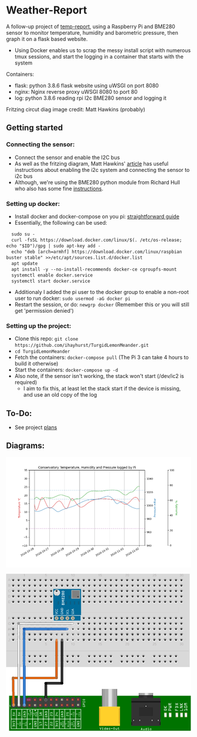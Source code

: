 # Weather-Report
A follow-up project of [temp-report](https://github.com/stuarthayhurst/temp-report), using a Raspberry Pi and BME280 sensor to monitor temperature, humidity and barometric pressure, then graph it on a flask based website.
 - Using Docker enables us to scrap the messy install script with numerous tmux sessions, and start the logging in a container that starts with the system

Containers:
 - flask: python 3.8.6 flask website using uWSGI on port 8080
 - nginx: Nginx reverse proxy uWSGI 8080 to port 80
 - log: python 3.8.6 reading rpi I2c BME280 sensor and logging it

Fritzing circut diag image credit: Matt Hawkins (probably)

## Getting started
 ### Connecting the sensor:
 - Connect the sensor and enable the I2C bus
 - As well as the fritzing diagram, Matt Hawkins' [article](https://www.raspberrypi-spy.co.uk/2016/07/using-bme280-i2c-temperature-pressure-sensor-in-python) has useful instructions about enabling the i2c system and connecting the sensor to i2c bus
 - Although, we're using the BME280 python module from Richard Hull who also has some fine [instructions](https://pypi.org/project/RPi.bme280/).

 ### Setting up docker:
 - Install docker and docker-compose on you pi: [straightforward guide](https://withblue.ink/2019/07/13/yes-you-can-run-docker-on-raspbian.html)
 - Essentially, the following can be used:
```
  sudo su -
  curl -fsSL https://download.docker.com/linux/$(. /etc/os-release; echo "$ID")/gpg | sudo apt-key add -
  echo "deb [arch=armhf] https://download.docker.com/linux/raspbian buster stable" >>/etc/apt/sources.list.d/docker.list
  apt update
  apt install -y --no-install-recommends docker-ce cgroupfs-mount
  systemctl enable docker.service
  systemctl start docker.service
```
 - Additionaly I added the pi user to the docker group to enable a non-root user to run docker: `sudo usermod -aG docker pi`
 - Restart the session, or do: `newgrp docker` (Remember this or you will still get 'permission denied')

 ### Setting up the project:
 - Clone this repo: `git clone https://github.com/ihayhurst/TurgidLemonMeander.git`
 - `cd TurgidLemonMeander`
 - Fetch the containers: `docker-compose pull` (The Pi 3 can take 4 hours to build it otherwise)
 - Start the containers: `docker-compose up -d` 
 - Also note, if the sensor isn't working, the stack won't start (/dev/ic2 is required)
   - I aim to fix this, at least let the stack start if the device is missing, and use an old copy of the log

## To-Do:
 - See project [plans](https://github.com/ihayhurst/TurgidLemonMeander/projects/1)

## Diagrams:

![Example output](https://github.com/ihayhurst/TurgidLemonMeander/blob/master/docs/graph.png?raw=true)

![Circuit diagram](https://github.com/ihayhurst/TurgidLemonMeander/blob/master/docs/BMP280-fritzing.png?raw=true)
